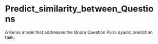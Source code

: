 # Predict_similarity_between_Questions
A Keras model that addresses the Quora Question Pairs dyadic prediction task.
